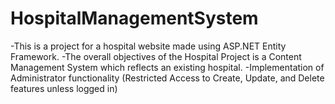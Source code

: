 # HospitalManagementSystem
-This is a project for a hospital website made using ASP.NET Entity Framework.
-The overall objectives of the Hospital Project is a Content Management System which reflects an
existing hospital.
-Implementation of Administrator functionality (Restricted Access to Create, Update, and
Delete features unless logged in)

